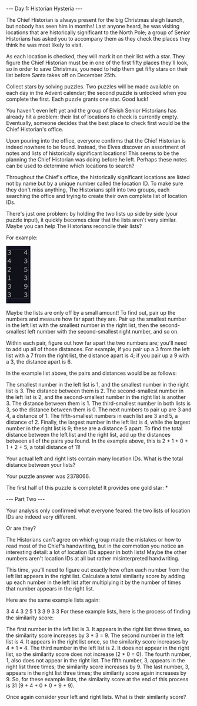 --- Day 1: Historian Hysteria --- 

The Chief Historian is always present for the big Christmas sleigh launch, but
nobody has seen him in months! Last anyone heard, he was visiting locations that
are historically significant to the North Pole; a group of Senior Historians has
asked you to accompany them as they check the places they think he was most
likely to visit.

As each location is checked, they will mark it on their list with a star. They
figure the Chief Historian must be in one of the first fifty places they'll
look, so in order to save Christmas, you need to help them get fifty stars on
their list before Santa takes off on December 25th.

Collect stars by solving puzzles. Two puzzles will be made available on each day
in the Advent calendar; the second puzzle is unlocked when you complete the
first. Each puzzle grants one star. Good luck!

You haven't even left yet and the group of Elvish Senior Historians has already
hit a problem: their list of locations to check is currently empty. Eventually,
someone decides that the best place to check first would be the Chief
Historian's office.

Upon pouring into the office, everyone confirms that the Chief Historian is
indeed nowhere to be found. Instead, the Elves discover an assortment of notes
and lists of historically significant locations! This seems to be the planning
the Chief Historian was doing before he left. Perhaps these notes can be used to
determine which locations to search?

Throughout the Chief's office, the historically significant locations are listed
not by name but by a unique number called the location ID. To make sure they
don't miss anything, The Historians split into two groups, each searching the
office and trying to create their own complete list of location IDs.

There's just one problem: by holding the two lists up side by side (your puzzle
input), it quickly becomes clear that the lists aren't very similar. Maybe you
can help The Historians reconcile their lists?

For example:

![Table of numbers](1-01.png)

Maybe the lists are only off by a small amount! To find out, pair up the numbers
and measure how far apart they are. Pair up the smallest number in the left list
with the smallest number in the right list, then the second-smallest left number
with the second-smallest right number, and so on.

Within each pair, figure out how far apart the two numbers are; you'll need to
add up all of those distances. For example, if you pair up a 3 from the left
list with a 7 from the right list, the distance apart is 4; if you pair up a 9
with a 3, the distance apart is 6.

In the example list above, the pairs and distances would be as follows:

The smallest number in the left list is 1, and the smallest number in the right
list is 3. The distance between them is 2. The second-smallest number in the
left list is 2, and the second-smallest number in the right list is another 3.
The distance between them is 1. The third-smallest number in both lists is 3, so
the distance between them is 0. The next numbers to pair up are 3 and 4, a
distance of 1. The fifth-smallest numbers in each list are 3 and 5, a distance
of 2. Finally, the largest number in the left list is 4, while the largest
number in the right list is 9; these are a distance 5 apart. To find the total
distance between the left list and the right list, add up the distances between
all of the pairs you found. In the example above, this is 2 + 1 + 0 + 1 + 2 + 5,
a total distance of 11!

Your actual left and right lists contain many location IDs. What is the total
distance between your lists?

Your puzzle answer was 2378066.

The first half of this puzzle is complete! It provides one gold star: *

--- Part Two ---

Your analysis only confirmed what everyone feared: the two lists of location IDs
are indeed very different.

Or are they?

The Historians can't agree on which group made the mistakes or how to read most
of the Chief's handwriting, but in the commotion you notice an interesting
detail: a lot of location IDs appear in both lists! Maybe the other numbers
aren't location IDs at all but rather misinterpreted handwriting.

This time, you'll need to figure out exactly how often each number from the left
list appears in the right list. Calculate a total similarity score by adding up
each number in the left list after multiplying it by the number of times that
number appears in the right list.

Here are the same example lists again:

3   4
4   3
2   5
1   3
3   9
3   3
For these example lists, here is the process of finding the similarity score:

The first number in the left list is 3. It appears in the right list three
times, so the similarity score increases by 3 * 3 = 9. The second number in the
left list is 4. It appears in the right list once, so the similarity score
increases by 4 * 1 = 4. The third number in the left list is 2. It does not
appear in the right list, so the similarity score does not increase (2 * 0 = 0).
The fourth number, 1, also does not appear in the right list. The fifth number,
3, appears in the right list three times; the similarity score increases by 9.
The last number, 3, appears in the right list three times; the similarity score
again increases by 9. So, for these example lists, the similarity score at the
end of this process is 31 (9 + 4 + 0 + 0 + 9 + 9).

Once again consider your left and right lists. What is their similarity score?

